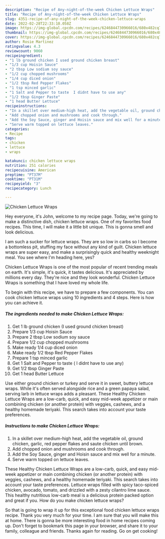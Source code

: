 ```yaml
---
description: "Recipe of Any-night-of-the-week Chicken Lettuce Wraps"
title: "Recipe of Any-night-of-the-week Chicken Lettuce Wraps"
slug: 4351-recipe-of-any-night-of-the-week-chicken-lettuce-wraps
date: 2022-02-28T22:33:10.058Z
image: https://img-global.cpcdn.com/recipes/6246844730966016/680x482cq70/chicken-lettuce-wraps-recipe-main-photo.jpg
thumbnail: https://img-global.cpcdn.com/recipes/6246844730966016/680x482cq70/chicken-lettuce-wraps-recipe-main-photo.jpg
cover: https://img-global.cpcdn.com/recipes/6246844730966016/680x482cq70/chicken-lettuce-wraps-recipe-main-photo.jpg
author: Rosie Martinez
ratingvalue: 4.3
reviewcount: 9060
recipeingredient:
- "1 lb ground chicken I used ground chicken breast"
- "1/3 cup Hoisin Sauce"
- "2 tbsp Low sodium soy sauce"
- "1/2 cup chopped mushrooms"
- "1/4 cup diced onion"
- "1/2 tbsp Red Pepper Flakes"
- "1 tsp minced garlic"
- "1 Salt and Pepper to taste  I didnt have to use any"
- "1/2 tbsp Ginger Paste"
- "1 head Butter Lettuce"
recipeinstructions:
- "In a skillet over medium-high heat, add the vegetable oil, ground chicken, garlic, red pepper flakes and saute chicken until brown."
- "Add chopped onion and mushrooms and cook through."
- "Add the Soy Sauce, ginger and Hoisin sauce and mix well for a minute."
- "Serve warm topped on lettuce leaves."
categories:
- Recipe
tags:
- chicken
- lettuce
- wraps

katakunci: chicken lettuce wraps 
nutrition: 251 calories
recipecuisine: American
preptime: "PT37M"
cooktime: "PT31M"
recipeyield: "3"
recipecategory: Lunch

---
```



![Chicken Lettuce Wraps](https://img-global.cpcdn.com/recipes/6246844730966016/680x482cq70/chicken-lettuce-wraps-recipe-main-photo.jpg)

Hey everyone, it's John, welcome to my recipe page. Today, we're going to make a distinctive dish, chicken lettuce wraps. One of my favorites food recipes. This time, I will make it a little bit unique. This is gonna smell and look delicious.

I am such a sucker for lettuce wraps. They are so low in carbs so I become a bottomless pit, stuffing my face without any kind of guilt. Chicken lettuce wraps are super easy, and make a surprisingly quick and healthy weeknight meal. You see where I&#39;m heading here, yes?

Chicken Lettuce Wraps is one of the most popular of recent trending meals on earth. It's simple, it's quick, it tastes delicious. It's appreciated by millions every day. They're nice and they look wonderful. Chicken Lettuce Wraps is something that I have loved my whole life.


To begin with this recipe, we have to prepare a few components. You can cook chicken lettuce wraps using 10 ingredients and 4 steps. Here is how you can achieve it.

<!--inarticleads1-->

##### The ingredients needed to make Chicken Lettuce Wraps:

1. Get 1 lb ground chicken (I used ground chicken breast)
1. Prepare 1/3 cup Hoisin Sauce
1. Prepare 2 tbsp Low sodium soy sauce
1. Prepare 1/2 cup chopped mushrooms
1. Make ready 1/4 cup diced onion
1. Make ready 1/2 tbsp Red Pepper Flakes
1. Prepare 1 tsp minced garlic
1. Get 1 Salt and Pepper to taste ( I didnt have to use any)
1. Get 1/2 tbsp Ginger Paste
1. Get 1 head Butter Lettuce


Use either ground chicken or turkey and serve it in sweet, buttery lettuce wraps. While it&#39;s often served alongside rice and a green papaya salad, serving larb in lettuce wraps adds a pleasant. These Healthy Chicken Lettuce Wraps are a low-carb, quick, and easy mid-week appetizer or main combining chicken (or another protein) with veggies, cashews, and a healthy homemade teriyaki. This search takes into account your taste preferences. 

<!--inarticleads2-->

##### Instructions to make Chicken Lettuce Wraps:

1. In a skillet over medium-high heat, add the vegetable oil, ground chicken, garlic, red pepper flakes and saute chicken until brown.
1. Add chopped onion and mushrooms and cook through.
1. Add the Soy Sauce, ginger and Hoisin sauce and mix well for a minute.
1. Serve warm topped on lettuce leaves.


These Healthy Chicken Lettuce Wraps are a low-carb, quick, and easy mid-week appetizer or main combining chicken (or another protein) with veggies, cashews, and a healthy homemade teriyaki. This search takes into account your taste preferences. Lettuce wraps filled with spicy taco-spiced chicken, avocado, tomato, and drizzled with a zesty cilantro lime sauce. This healthy nutritious low-carb meal is a delicious protein packed option and great if you. How do you make chicken lettuce wraps? 

So that is going to wrap it up for this exceptional food chicken lettuce wraps recipe. Thank you very much for your time. I am sure that you will make this at home. There is gonna be more interesting food in home recipes coming up. Don't forget to bookmark this page in your browser, and share it to your family, colleague and friends. Thanks again for reading. Go on get cooking!
